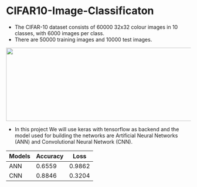 # CIFAR10-Image-Classificaton

* The CIFAR-10 dataset consists of 60000 32x32 colour images in 10 classes, with 6000 images per class.
* There are 50000 training images and 10000 test images.


<p align="center">
  <img width="600" height="200" src="![image](https://user-images.githubusercontent.com/75809224/152293672-fc3c534f-527c-480e-92d2-24587d00b16c.png) ">
</p> 

* In this project We will use keras with tensorflow as backend and the model used for building the networks are Artificial Neural Networks (ANN) and Convolutional Neural Network (CNN).




|  Models   |  Accuracy  |   Loss    |
| --------- | ---------- | --------  |
| ANN       |  0.6559    |  0.9862   | 
| CNN       |  0.8846    |  0.3204   | 

  
